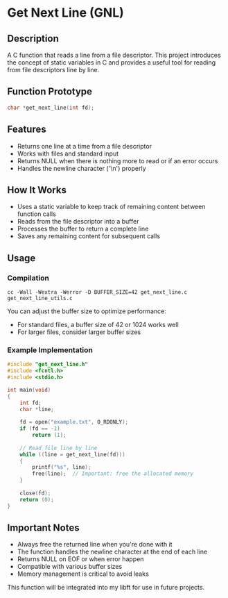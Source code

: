 # Get Next Line (GNL)

## Description
A C function that reads a line from a file descriptor. This project introduces the concept of static variables in C and provides a useful tool for reading from file descriptors line by line.

## Function Prototype
```c
char *get_next_line(int fd);
```

## Features
- Returns one line at a time from a file descriptor
- Works with files and standard input
- Returns NULL when there is nothing more to read or if an error occurs
- Handles the newline character ('\n') properly

## How It Works
- Uses a static variable to keep track of remaining content between function calls
- Reads from the file descriptor into a buffer
- Processes the buffer to return a complete line
- Saves any remaining content for subsequent calls

## Usage

### Compilation
```shell
cc -Wall -Wextra -Werror -D BUFFER_SIZE=42 get_next_line.c get_next_line_utils.c
```

You can adjust the buffer size to optimize performance:
- For standard files, a buffer size of 42 or 1024 works well
- For larger files, consider larger buffer sizes

### Example Implementation
```c
#include "get_next_line.h"
#include <fcntl.h>
#include <stdio.h>

int main(void)
{
    int fd;
    char *line;
    
    fd = open("example.txt", O_RDONLY);
    if (fd == -1)
        return (1);
        
    // Read file line by line
    while ((line = get_next_line(fd)))
    {
        printf("%s", line);
        free(line);  // Important: free the allocated memory
    }
    
    close(fd);
    return (0);
}
```

## Important Notes
- Always free the returned line when you're done with it
- The function handles the newline character at the end of each line
- Returns NULL on EOF or when error happen
- Compatible with various buffer sizes
- Memory management is critical to avoid leaks

This function will be integrated into my libft for use in future projects.
